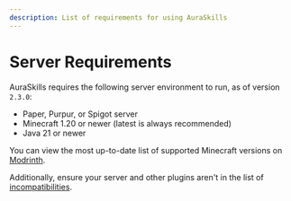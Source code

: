 ```yaml
---
description: List of requirements for using AuraSkills
---
```


# Server Requirements

AuraSkills requires the following server environment to run, as of version `2.3.0`:

* Paper, Purpur, or Spigot server
* Minecraft 1.20 or newer (latest is always recommended)
* Java 21 or newer

You can view the most up-to-date list of supported Minecraft versions on [Modrinth](https://modrinth.com/plugin/auraskills/version/latest?loader=paper).

Additionally, ensure your server and other plugins aren't in the list of [incompatibilities](incompatibilities.md).
